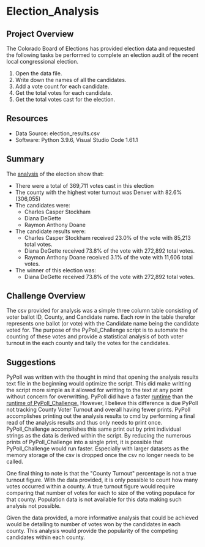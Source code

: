 # Election_Analysis

## Project Overview
The Colorado Board of Elections has provided election data and requested the following tasks be performed to complete an election audit of the recent local congressional election.

1. Open the data file.
2. Write down the names of all the candidates.
3. Add a vote count for each candidate.
4. Get the total votes for each candidate.
5. Get the total votes cast for the election.

## Resources
* Data Source: election_results.csv
* Software: Python 3.9.6, Visual Studio Code 1.61.1

## Summary
The [analysis](https://github.com/coleherman370/Py_Poll/blob/main/Analysis/election_results.txt) of the election show that:

* There were a total of 369,711 votes cast in this election
* The county with the highest voter turnout was Denver with 82.6% (306,055)
* The candidates were:
  * Charles Casper Stockham
  * Diana DeGette
  * Raymon Anthony Doane
* The candidate results were: 
  * Charles Casper Stockham received 23.0% of the vote with 85,213 total votes.
  * Diana DeGette received 73.8% of the vote with 272,892 total votes.
  * Raymon Anthony Doane received 3.1% of the vote with 11,606 total votes.
* The winner of this election was:
  * Diana DeGette received 73.8% of the vote with 272,892 total votes.

## Challenge Overview
The csv provided for analysis was a simple three column table consisting of voter ballot ID, County, and Candidate name. Each row in the table therefor represents one ballot (or vote) with the Candidate name being the candidate voted for. The purpose of the PyPoll_Challenge script is to automate the counting of these votes and provide a statistical analysis of both voter turnout in the each county and tally the votes for the candidates.

## Suggestions
PyPoll was written with the thought in mind that opening the analysis results text file in the beginning would optimize the script. This did make writting the script more simple as it allowed for writting to the text at any point without concern for overwritting. PyPoll did have a faster [runtime](https://github.com/coleherman370/Py_Poll/blob/main/Resources/PyPoll_Runtime.png) than the [runtime of PyPoll_Challenge.](https://github.com/coleherman370/Py_Poll/blob/main/Resources/PyPoll_Challenge_Runtime.png) However, I believe this difference is due PyPoll not tracking County Voter Turnout and overall having fewer prints. PyPoll accomplishes printing out the analysis results to cmd by performing a final read of the analysis results and thus only needs to print once. PyPoll_Challenge accomplishes this same print out by print individual strings as the data is derived within the script. By reducing the numerous prints of PyPoll_Challenge into a single print, it is possible that PyPoll_Challenge would run faster. Especially with larger datasets as the memory storage of the csv is dropped once the csv no longer needs to be called.

One final thing to note is that the "County Turnout" percentage is not a true turnout figure. With the data provided, it is only possible to count how many votes occurred within a county. A true turnout figure would require comparing that number of votes for each to size of the voting populace for that county. Population data is not available for this data making such analysis not possible.

Given the data provided, a more informative analysis that could be achieved would be detailing to number of votes won by the candidates in each county. This analysis would provide the popularity of the competing candidates within each county.

